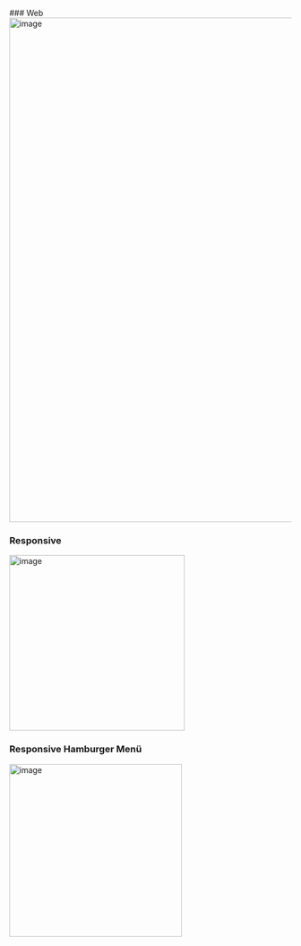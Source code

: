 ### Web 
<img width="900" alt="image" src="https://user-images.githubusercontent.com/98692987/180606689-c52d67d2-07a2-4654-856d-fe58b8610985.png">
### Responsive 
<img width="313" alt="image" src="https://user-images.githubusercontent.com/98692987/180606704-2a24acd9-e3dc-43c2-ae6e-d036ae7c6080.png">

### Responsive Hamburger Menü
<img width="308" alt="image" src="https://user-images.githubusercontent.com/98692987/180606716-d985de79-6fa3-4529-8a5f-52ebf31c1400.png">

